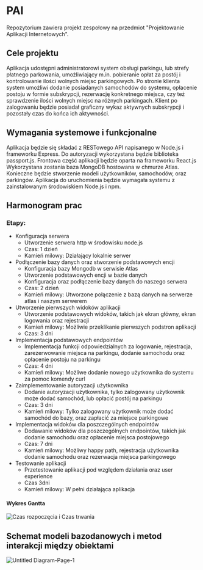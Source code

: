 # PAI

Repozytorium zawiera projekt zespołowy na przedmiot "Projektowanie Aplikacji Internetowych".

## Cele projektu

Aplikacja udostępni administratorowi system obsługi parkingu, lub strefy płatnego parkowania, umożliwiający m.in. pobieranie opłat za postój i kontrolowanie ilości wolnych miejsc parkingowych.
Po stronie klienta system umożliwi dodanie posiadanych samochodów do systemu, opłacenie postoju w formie subskrypcji, rezerwację konkretnego miejsca, czy też sprawdzenie ilości wolnych miejsc na różnych parkingach.
Klient po zalogowaniu będzie posiadał graficzny wykaz aktywnych subskrypcji i pozostały czas do końca ich aktywności.

## Wymagania systemowe i funkcjonalne

Aplikacja będzie się składać z RESTowego API napisanego w Node.js i frameworku Express. Do autoryzacji wykorzystana będzie biblioteka passport.js.
Frontowa część aplikacji będzie oparta na frameworku React.js
Wykorzystana zostania baza MongoDB hostowana w chmurze Atlas. Konieczne będzie stworzenie modeli użytkowników, samochodów, oraz parkingów.
Aplikacja do uruchomienia będzie wymagała systemu z zainstalowanym środowiskiem Node.js i npm.

## Harmonogram prac

### Etapy:
- Konfiguracja serwera
	- Utworzenie serwera http w środowisku node.js  
	- Czas: 1 dzień
	- Kamień milowy: Działający lokalnie serwer
- Podłączenie bazy danych oraz stworzenie podstawowych encji
  - Konfiguracja bazy Mongodb w serwisie Atlas
  - Utworzenie podstawowych encji w bazie danych
  - Konfiguracja oraz podłączenie bazy danych do naszego serwera
  - Czas: 2 dzień
  - Kamień milowy: Utworzone połączenie z bazą danych na serwerze atlas i naszym serwerem
- Utworzenie pierwszych widoków aplikacji
  - Utworzenie podstawowych widoków, takich jak ekran główny, ekran logowania oraz rejestracji
  - Kamień milowy: Możliwie przeklikanie pierwszych podstron aplikacji
  - Czas: 3 dni
- Implementacja podstawowych endpointów
  - Implementacja funkcji odpowiedzialnych za logowanie, rejestracja, zarezerwowanie miejsca na parkingu, dodanie samochodu oraz opłacenie postoju na parkingu
  - Czas: 4 dni
  - Kamień milowy: Możliwe dodanie nowego użytkownika do systemu za pomoc komendy curl
- Zaimplementowanie autoryzacji użytkownika
  - Dodanie autoryzacji użytkownika, tylko zalogowany użytkownik może dodać samochód, lub opłacić postój na parkingu
  - Czas: 3 dni
  - Kamień milowy: Tylko zalogowany użytkownik może dodać samochód do bazy, oraz zapłacić za miejsce parkingowe
- Implementacja widoków dla poszczególnych endpointów
  - Dodawanie widoków dla poszczególnych endpointów, takich jak dodanie samochodu oraz opłacenie miejsca postojowego
  - Czas: 7 dni
  - Kamień milowy: Możliwy happy path, rejestracja użytkownika dodanie samochodu oraz rezerwacja miejsca parkingowego
- Testowanie aplikacji 
	- Przetestowanie aplikacji  pod względem działania oraz user experience
  - Czas 3dni
  - Kamień milowy: W pełni działająca aplikacja
  
#### Wykres Gantta
![Czas rozpoczęcia i Czas trwania ](https://user-images.githubusercontent.com/48072394/83982686-da088980-a928-11ea-8f96-a7c7b8d5d832.png)

## Schemat modeli bazodanowych i metod interakcji między obiektami
![Untitled Diagram-Page-1](https://user-images.githubusercontent.com/48072394/83982880-5cde1400-a92a-11ea-93bb-5393b458a868.png)
